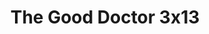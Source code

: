 ---
layout: episodios
title: "The Good Doctor 3x13"
url_serie_padre: 'the-good-doctor/temporada-3'
category: 'series'
capitulo: 'yes'
anio: '2019'
prev: 'capitulo-12'
proximo: 'capitulo-14'
sandbox: allow-same-origin allow-forms
idioma: 'Subtitulado'
calidad: 'Full HD'
reproductor: 'fembed'
image_banner: 'https://res.cloudinary.com/dmsdzouoo/image/upload/v1569378782/edLV34FXx1iFJA3hbZE7SYRSS4m-min_a6jdfg.jpg'
reproductores_fembed: ["https://feurl.com/v/y2ey6se7y46wwwy","Subtitulado","https://feurl.com/v/nrkeeb2r581dqz-","Subtitulado","https://player.premiumstream.live/player.php?id=Njg3&sub=https://sub.cuevana2.io/vtt-sub/sub7/The.Good.Doctor.03x13.vtt","Subtitulado"]
tags:
- Drama
---